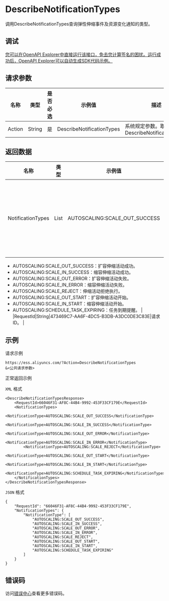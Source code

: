 # DescribeNotificationTypes

调用DescribeNotificationTypes查询弹性伸缩事件及资源变化通知的类型。

## 调试

[您可以在OpenAPI Explorer中直接运行该接口，免去您计算签名的困扰。运行成功后，OpenAPI Explorer可以自动生成SDK代码示例。](https://api.aliyun.com/#product=Ess&api=DescribeNotificationTypes&type=RPC&version=2014-08-28)

## 请求参数

|名称|类型|是否必选|示例值|描述|
|--|--|----|---|--|
|Action|String|是|DescribeNotificationTypes|系统规定参数。取值：DescribeNotificationTypes |

## 返回数据

|名称|类型|示例值|描述|
|--|--|---|--|
|NotificationTypes|List|AUTOSCALING:SCALE\_OUT\_SUCCESS|弹性伸缩事件及资源变化通知类型的列表。

 -   AUTOSCALING:SCALE\_OUT\_SUCCESS：扩容伸缩活动成功。
-   AUTOSCALING:SCALE\_IN\_SUCCESS：缩容伸缩活动成功。
-   AUTOSCALING:SCALE\_OUT\_ERROR：扩容伸缩活动失败。
-   AUTOSCALING:SCALE\_IN\_ERROR：缩容伸缩活动失败。
-   AUTOSCALING:SCALE\_REJECT：伸缩活动拒绝执行。
-   AUTOSCALING:SCALE\_OUT\_START：扩容伸缩活动开始。
-   AUTOSCALING:SCALE\_IN\_START：缩容伸缩活动开始。
-   AUTOSCALING:SCHEDULE\_TASK\_EXPIRING：任务到期提醒。 |
|RequestId|String|473469C7-AA6F-4DC5-B3DB-A3DC0DE3C83E|请求ID。 |

## 示例

请求示例

```
https://ess.aliyuncs.com/?Action=DescribeNotificationTypes
&<公共请求参数>
```

正常返回示例

`XML` 格式

```
<DescribeNotificationTypesResponse>
    <RequestId>66046F31-AF8C-44B4-9992-453F33CF179E</RequestId>
    <NotificationTypes>
        <NotificationType>AUTOSCALING:SCALE_OUT_SUCCESS</NotificationType>
        <NotificationType>AUTOSCALING:SCALE_IN_SUCCESS</NotificationType>
        <NotificationType>AUTOSCALING:SCALE_OUT_ERROR</NotificationType>
        <NotificationType>AUTOSCALING:SCALE_IN_ERROR</NotificationType>
        <NotificationType>AUTOSCALING:SCALE_REJECT</NotificationType>
        <NotificationType>AUTOSCALING:SCALE_OUT_START</NotificationType>
        <NotificationType>AUTOSCALING:SCALE_IN_START</NotificationType>
        <NotificationType>AUTOSCALING:SCHEDULE_TASK_EXPIRING</NotificationType>
    </NotificationTypes>
</DescribeNotificationTypesResponse>
```

`JSON` 格式

```
{
	"RequestId": "66046F31-AF8C-44B4-9992-453F33CF179E",
	"NotificationTypes": {
		"NotificationType": [
			"AUTOSCALING:SCALE_OUT_SUCCESS",
			"AUTOSCALING:SCALE_IN_SUCCESS",
			"AUTOSCALING:SCALE_OUT_ERROR",
			"AUTOSCALING:SCALE_IN_ERROR",
			"AUTOSCALING:SCALE_REJECT",
			"AUTOSCALING:SCALE_OUT_START",
			"AUTOSCALING:SCALE_IN_START",
			"AUTOSCALING:SCHEDULE_TASK_EXPIRING"
		]
	}
}
```

## 错误码

访问[错误中心](https://error-center.alibabacloud.com/status/product/Ess)查看更多错误码。

